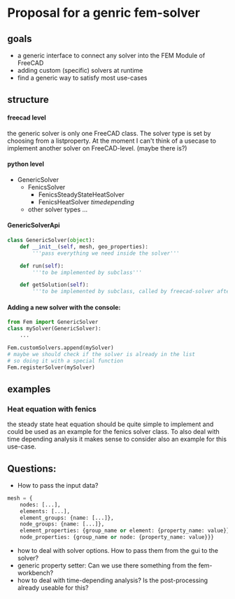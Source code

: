 # Proposal for a genric fem-solver

## goals

- a generic interface to connect any solver into the FEM Module of FreeCAD
- adding custom (specific) solvers at runtime
- find a generic way to satisfy most use-cases

## structure

#### freecad level
the generic solver is only one FreeCAD class. The solver type is set by choosing from a listproperty. At the moment I can't think of a usecase to implement another solver on FreeCAD-level. (maybe there is?)

#### python level
- GenericSolver
  - FenicsSolver
    - FenicsSteadyStateHeatSolver
    - FenicsHeatSolver *timedepending*
  - other solver types ...

#### GenericSolverApi

```python
class GenericSolver(object):
    def __init__(self, mesh, geo_properties):
        '''pass everything we need inside the solver'''

    def run(self):
        '''to be implemented by subclass'''

    def getSolution(self):
        '''to be implemented by subclass, called by freecad-solver after computation'''
```

#### Adding a new solver with the console:

```python
from Fem import GenericSolver
class mySolver(GenericSolver):
    ...

Fem.customSolvers.append(mySolver)
# maybe we should check if the solver is already in the list
# so doing it with a special function
Fem.registerSolver(mySolver)

```

## examples

### Heat equation with fenics

the steady state heat equation should be quite simple to implement and could be used as an example for the fenics solver class. To also deal with time depending analysis it makes sense to consider also an example for this use-case.

## Questions:

- How to pass the input data?
```python
mesh = {
    nodes: [...],
    elements: [...],
    element_groups: {name: [...]},
    node_groups: {name: [...]},
    element_properties: {group_name or element: {property_name: value}},
    node_properties: {group_name or node: {property_name: value}}}
```
- how to deal with solver options. How to pass them from the gui to the solver?
- generic property setter: Can we use there something from the fem-workbench?
- how to deal with time-depending analysis? Is the post-processing already useable for this?
